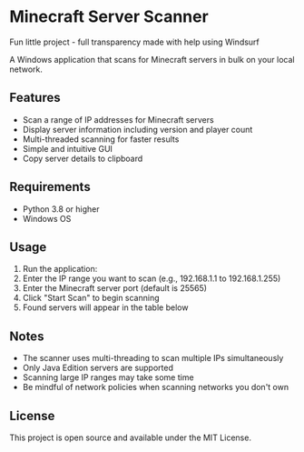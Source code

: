 # Minecraft Server Scanner

Fun little project - full transparency made with help using Windsurf

A Windows application that scans for Minecraft servers in bulk on your local network.

## Features

- Scan a range of IP addresses for Minecraft servers
- Display server information including version and player count
- Multi-threaded scanning for faster results
- Simple and intuitive GUI
- Copy server details to clipboard

## Requirements

- Python 3.8 or higher
- Windows OS

## Usage

1. Run the application:
2. Enter the IP range you want to scan (e.g., 192.168.1.1 to 192.168.1.255)
3. Enter the Minecraft server port (default is 25565)
4. Click "Start Scan" to begin scanning
5. Found servers will appear in the table below

## Notes

- The scanner uses multi-threading to scan multiple IPs simultaneously
- Only Java Edition servers are supported
- Scanning large IP ranges may take some time
- Be mindful of network policies when scanning networks you don't own

## License

This project is open source and available under the MIT License.
